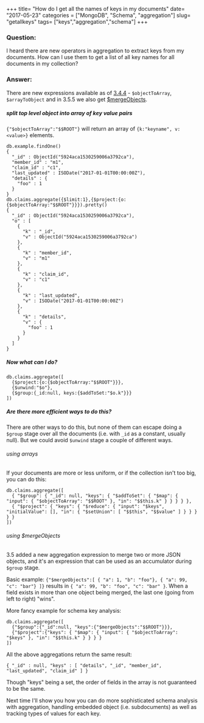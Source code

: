 +++
title= "How do I get all the names of keys in my documents"
date= "2017-05-23"
categories = ["MongoDB", "Schema", "aggregation"]
slug= "getallkeys"
tags= ["keys","aggregation","schema"]
+++

### Question:

I heard there are new operators in aggregation to extract keys from my documents.  How can I use them to get a list of all key names for all documents in my collection?

### Answer:

There are new expressions available as of [3.4.4][1] - `$objectToArray`, `$arrayToObject` and in 3.5.5 we also get [$mergeObjects][3].

[1]: https://docs.mongodb.com/manual/release-notes/3.4/#apr-21-2017
[3]: https://jira.mongodb.org/browse/SERVER-24879

##### split top level object into array of key value pairs

`{"$objectToArray":"$$ROOT"}` will return an array of `{k:"keyname", v:<value>}` elements.

```
db.example.findOne()
{
  "_id" : ObjectId("5924aca1530259006a3792ca"),
  "member_id" : "m1",
  "claim_id" : "c1",
  "last_updated" : ISODate("2017-01-01T00:00:00Z"),
  "details" : {
    "foo" : 1
  }
}
db.claims.aggregate({$limit:1},{$project:{o:{$objectToArray:"$$ROOT"}}}).pretty()
{
  "_id" : ObjectId("5924aca1530259006a3792ca"),
  "o" : [
    {
      "k" : "_id",
      "v" : ObjectId("5924aca1530259006a3792ca")
    },
    {
      "k" : "member_id",
      "v" : "m1"
    },
    {
      "k" : "claim_id",
      "v" : "c1"
    },
    {
      "k" : "last_updated",
      "v" : ISODate("2017-01-01T00:00:00Z")
    },
    {
      "k" : "details",
      "v" : {
        "foo" : 1
      }
    }
  ]
}
```

##### Now what can I do?

```
db.claims.aggregate([
  {$project:{o:{$objectToArray:"$$ROOT"}}},
  {$unwind:"$o"},
  {$group:{_id:null, keys:{$addToSet:"$o.k"}}}
])
```
##### Are there more efficient ways to do this?

There are other ways to do this, but none of them can escape doing a `$group` stage over all the documents (i.e. with `_id` as a constant, usually null).  But we could avoid `$unwind` stage a couple of different ways.

###### using arrays ######

If your documents are more or less uniform, or if the collection isn't too big, you can do this:
```
db.claims.aggregate([
  { "$group": { "_id": null, "keys": { "$addToSet": { "$map": { "input": { "$objectToArray": "$$ROOT" }, "in": "$$this.k" } } } } }, 
  { "$project": { "keys": { "$reduce": { "input": "$keys", "initialValue": [], "in": { "$setUnion": [ "$$this", "$$value" ] } } } } }
])
```

###### using $mergeObjects ######

3.5 added a new aggregation expression to merge two or more JSON objects, and it's an expression that can be used as an accumulator during `$group` stage.

Basic example: `{"$mergeObjects":[ { "a": 1, "b": "foo"}, { "a": 99, "c": "bar"} ]}` results in `{ "a": 99, "b": "foo", "c": "bar" }`.  When a field exists in more than one object being merged, the last one (going from left to right) "wins".  

More fancy example for schema key analysis:
```
db.claims.aggregate([
  {"$group":{"_id":null, "keys":{"$mergeObjects":"$$ROOT"}}},
  {"$project":{"keys": { "$map": { "input": { "$objectToArray": "$keys" }, "in": "$$this.k" } } } }
])
```

All the above aggregations return the same result:
```
{ "_id" : null, "keys" : [ "details", "_id", "member_id", "last_updated", "claim_id" ] }
```
Though "keys" being a set, the order of fields in the array is not guaranteed to be the same.

Next time I'll show you how you can do more sophisticated schema analysis with aggregation, handling embedded object (i.e. subdocuments) as well as tracking types of values for each key.
